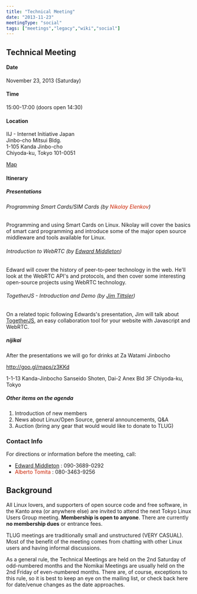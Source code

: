 ```yaml
---
title: "Technical Meeting"
date: "2013-11-23"
meetingType: "social"
tags: ["meetings","legacy","wiki","social"]
---
```


<h2 id="technical_meeting">Technical Meeting</h2>
<h4 id="date">Date</h4>
<p>November 23, 2013 (Saturday)</p>
<h4 id="time">Time</h4>
<p>15:00-17:00 (doors open 14:30)</p>
<h4 id="location">Location</h4>
<p>IIJ - Internet Initiative Japan<br />
Jinbo-cho Mitsui Bldg.<br />
1-105 Kanda Jinbo-cho<br />
Chiyoda-ku, Tokyo 101-0051</p>
<p><a href="http://www.iij.ad.jp/en/company/about/map/head-office.html">Map</a></p>
<h4 id="itinerary">Itinerary</h4>
<h5 id="presentations">Presentations</h5>
<h6 id="programming_smart_cardssim_cards_by_nikolay_elenkov">Programming Smart Cards/SIM Cards (by <font color="#CC2200">Nikolay Elenkov</font>)</h6>
<p>Programming and using Smart Cards on Linux. Nikolay will cover the basics of smart card programming and introduce some of the major open source middleware and tools available for Linux.</p>
<h6 id="introduction_to_webrtc_by_edward_middleton">Introduction to WebRTC (by <a href="./Edward_Middleton">Edward Middleton</a>)</h6>
<p>Edward will cover the history of peer-to-peer technology in the web. He'll look at the WebRTC API's and protocols, and then cover some interesting open-source projects using WebRTC technology.</p>
<h6 id="togetherjs___introduction_and_demo_by_jim_tittsler">TogetherJS - Introduction and Demo (by <a href="./User:JimTittsler">Jim Tittsler</a>)</h6>
<p>On a related topic following Edwards's presentation, Jim will talk about <a href="http://TogetherJS.com/">TogetherJS</a>, an easy collaboration tool for your website with Javascript and WebRTC.</p>
<h5 id="nijikai">nijikai</h5>
<p>After the presentations we will go for drinks at Za Watami Jinbocho</p>
<p><a href="http://goo.gl/maps/z3KKd">http://goo.gl/maps/z3KKd</a></p>
<p>1-1-13 Kanda-Jinbocho
Sanseido Shoten, Dai-2 Anex Bld 3F
Chiyoda-ku, Tokyo</p>
<h5 id="other_items_on_the_agenda">Other items on the agenda</h5>
<ol>
<li>Introduction of new members</li>
<li>News about Linux/Open Source, general announcements, Q&amp;A</li>
<li>Auction (bring any gear that would would like to donate to TLUG)</li>
</ol>
<h3 id="contact_info">Contact Info</h3>
<p>For directions or information before the meeting, call:</p>
<ul>
<li><a href="./Edward_Middleton">Edward Middleton</a> : 090-3689-0292</li>
<li><font color="#CC2200">Alberto Tomita</font> : 080-3463-9256</li>
</ul>

<h2 id="introduction">Background</h2>
<p>All Linux lovers, and supporters of open source code and free software, in the Kanto area (or anywhere else) are invited to attend the next Tokyo Linux Users Group meeting. <b>Membership is open to anyone</b>. There are currently <b>no membership dues</b> or entrance fees.</p>
<p>TLUG meetings are traditionally small and unstructured (VERY CASUAL). Most of the benefit of the meeting comes from chatting with other Linux users and having informal discussions.</p>
<p>As a general rule, the Technical Meetings are held on the 2nd Saturday of odd-numbered months and the Nomikai Meetings are usually held on the 2nd Friday of even-numbered months. There are, of course, exceptions to this rule, so it is best to keep an eye on the mailing list, or check back here for date/venue changes as the date approaches.</p>
